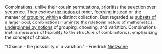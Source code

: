 
Combinations, unlike their cousin permutations, prioritise the selection over sequence. They eschew [the notion of](2/1/3/2/2/2/2/.Concept) order, focusing instead on the manner [of grouping within](1/1/3/3/2/2/.Grouping) a distinct collection. Best regarded as [subsets of a](1/1/3/1/1/3/3/1/_Subset-Superset) larger pool, combinations [illuminate the relational](2/2/3/2/2/2/.Understanding%20and%20Explanation) nature of mathematics, [underpinned by notions](2/1/3/2/2/2/2/.Concept) of grouping, choosing, and variation. Combinations instil a measures of flexibility to the structure of combinatorics, emphasizing the concept of choice.

"Chance - the possibility of a variation." - Friedrich [Nietzsche](3/3/1/3/2/1/3/.Nietzsche's%20Overman)

